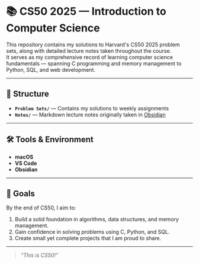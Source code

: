 # 📚 CS50 2025 — Introduction to Computer Science

This repository contains my solutions to Harvard's CS50 2025 problem sets, along with detailed lecture notes taken throughout the course.  
It serves as my comprehensive record of learning computer science fundamentals — spanning C programming and memory management to Python, SQL, and web development.

---

## 📂 Structure

- **`Problem Sets/`** — Contains my solutions to weekly assignments
- **`Notes/`** — Markdown lecture notes originally taken in [Obsidian](https://obsidian.md)
---

## 🛠 Tools & Environment

- **macOS**  
- **VS Code**  
- **Obsidian**

---

## 🚀 Goals

By the end of CS50, I aim to:  
1. Build a solid foundation in algorithms, data structures, and memory management.  
2. Gain confidence in solving problems using C, Python, and SQL.  
3. Create small yet complete projects that I am proud to share.

---

> _"This is CS50!"_